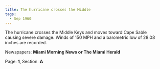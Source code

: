 ```yaml
---  
title: The hurricane crosses the Middle  
tags:  
  - Sep 1960  
---  
```

  
The hurricane crosses the Middle Keys and moves toward Cape Sable causing severe damage. Winds of 150 MPH and a barometric low of 28.08 inches are recorded.  
  
Newspapers: **Miami Morning News or The Miami Herald**  
  
Page: **1**, Section: **A** 
